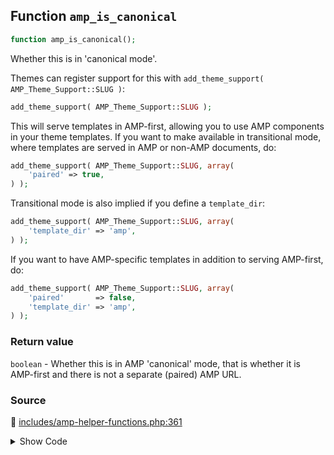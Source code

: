 ## Function `amp_is_canonical`

```php
function amp_is_canonical();
```

Whether this is in 'canonical mode'.

Themes can register support for this with `add_theme_support( AMP_Theme_Support::SLUG )`:
 ```php
add_theme_support( AMP_Theme_Support::SLUG );
```

This will serve templates in AMP-first, allowing you to use AMP components in your theme templates.
If you want to make available in transitional mode, where templates are served in AMP or non-AMP documents, do:

```php
add_theme_support( AMP_Theme_Support::SLUG, array(
    'paired' => true,
) );
```

Transitional mode is also implied if you define a `template_dir`:

```php
add_theme_support( AMP_Theme_Support::SLUG, array(
    'template_dir' => 'amp',
) );
```

If you want to have AMP-specific templates in addition to serving AMP-first, do:

```php
add_theme_support( AMP_Theme_Support::SLUG, array(
    'paired'       => false,
    'template_dir' => 'amp',
) );
```

### Return value

`boolean` - Whether this is in AMP &#039;canonical&#039; mode, that is whether it is AMP-first and there is not a separate (paired) AMP URL.

### Source

:link: [includes/amp-helper-functions.php:361](/includes/amp-helper-functions.php#L361-L363)

<details>
<summary>Show Code</summary>

```php
function amp_is_canonical() {
	return AMP_Theme_Support::STANDARD_MODE_SLUG === AMP_Options_Manager::get_option( Option::THEME_SUPPORT );
}
```

</details>
